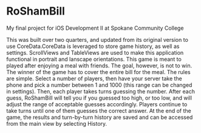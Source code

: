 # RoShamBill
My final project for iOS Development II at Spokane Community College

This was built over two quarters, and updated from its original version to use CoreData.CoreData is leveraged to store game history, as well as settings. ScrollViews and TableViews are used to make this application functional in portrait and lanscape orientations.
This game is meant to played after enjoying a meal with friends. The goal, however, is not to win. The winner of the game has to cover the entire bill for the meal. The rules are simple. Select a number of players, then have your server take the phone and pick a number between 1 and 1000 (this range can be changed in settings). Then, each player takes turns guessing the number. After each guess, RoShamBill will tell you if you guessed too high, or too low, and will adjust the range of acceptable guesses accordingly. Players continue to take turns until one of them guesses the correct answer.
At the end of the game, the results and turn-by-turn history are saved and can be accessed from the main view by selecting History.
